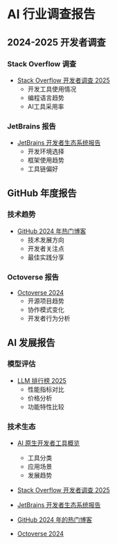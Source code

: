 # AI 行业调查报告

## 2024-2025 开发者调查
### Stack Overflow 调查
- [Stack Overflow 开发者调查 2025](https://survey.stackoverflow.co/2024/technology/#1-integrated-development-environment)
  - 开发工具使用情况
  - 编程语言趋势
  - AI工具采用率

### JetBrains 报告
- [JetBrains 开发者生态系统报告](https://www.jetbrains.com/zh-cn/lp/devecosystem-2024/)
  - 开发环境选择
  - 框架使用趋势
  - 工具链偏好

## GitHub 年度报告
### 技术趋势
- [GitHub 2024 年热门博客](https://github.blog/developer-skills/githubs-top-blog-posts-of-2024/)
  - 技术发展方向
  - 开发者关注点
  - 最佳实践分享

### Octoverse 报告
- [Octoverse 2024](https://github.blog/news-insights/octoverse/octoverse-2024/)
  - 开源项目趋势
  - 协作模式变化
  - 开发者行为分析

## AI 发展报告
### 模型评估
- [LLM 排行榜 2025](https://llm-stats.com/)
  - 性能指标对比
  - 价格分析
  - 功能特性比较

### 技术生态
- [AI 原生开发者工具概览](https://landscape.ainativedev.io/)
  - 工具分类
  - 应用场景
  - 发展趋势

- [Stack Overflow 开发者调查 2025](https://survey.stackoverflow.co/2024/technology/#1-integrated-development-environment)
- [JetBrains 开发者生态系统报告](https://www.jetbrains.com/zh-cn/lp/devecosystem-2024/)
- [GitHub 2024 年的热门博客](https://github.blog/developer-skills/githubs-top-blog-posts-of-2024/)
- [Octoverse 2024](https://github.blog/news-insights/octoverse/octoverse-2024/)
